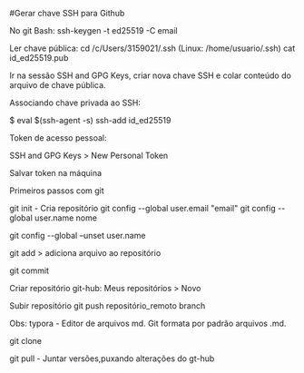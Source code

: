 #Gerar chave SSH para Github

No git Bash:
 ssh-keygen -t ed25519 -C email

Ler chave pública:
cd /c/Users/3159021/.ssh (Linux: /home/usuario/.ssh)
cat id_ed25519.pub

Ir na sessão SSH and GPG Keys, criar nova chave SSH e colar conteúdo do arquivo de chave pública.

Associando chave privada ao SSH:

$ eval $(ssh-agent -s)
 ssh-add id_ed25519

Token de acesso pessoal:

SSH and GPG Keys > New Personal Token

Salvar token na máquina

Primeiros passos com git

git init - Cria repositório
git config --global user.email "email"
git config --global user.name nome

git config --global –unset user.name

git add > adiciona arquivo ao repositório

git commit

Criar repositório git-hub: Meus repositórios > Novo

Subir repositório
git push repositório_remoto branch

Obs: typora - Editor de arquivos md. Git formata por padrão arquivos .md.

git clone

git pull - Juntar versões,puxando alterações do gt-hub

